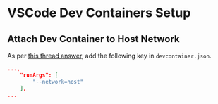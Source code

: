 # VSCode Dev Containers Setup

## Attach Dev Container to Host Network

As per [this thread answer](https://community.home-assistant.io/t/developing-in-devcontainer-how-to-access-local-network-of-host/271935/2), add the following key in `devcontainer.json`.

```json
...,
	"runArgs": [
		"--network=host"
	],
...
```